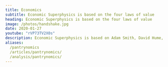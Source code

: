 ```yaml
---
title: Economics
subtitle: Economic Superphysics is based on the four laws of value 
heading: Economic Superphysics is based on the four laws of value
image: /photos/handshake.jpg
date: 2020-01-27
youtube: "rVP73TV2X0s"
description: Economic Superphysics is based on Adam Smith, David Hume, and Socrates
aliases:
  /pantrynomics
  /articles/pantrynomics/
  /analysis/pantrynomics/
---
```

